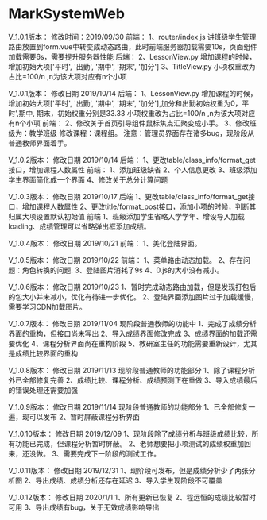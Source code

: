 # MarkSystemWeb
V_1.0.1版本：
修改时间：2019/09/30 
前端：
1、router/index.js
讲班级学生管理路由放置到form.vue中转变成动态路由，此时前端服务器加载需要10s，页面组件加载需要6s，需要提升服务器性能
后端：
2、LessonView.py
增加课程的时候，增加初始大项['平时', '出勤', '期中', '期末', '加分']
3、TitleView.py
小项权重改为占比=100/n ,n为该大项对应有n个小项

V_1.0.1版本：
修改日期 2019/10/14
后端：
1、LessonView.py
增加课程的时候，增加初始大项['平时', '出勤', '期中', '期末', '加分'],加分和出勤初始权重为0，平时',期中, 期末，初始权重分别是33.33
小项权重改为占比=100/n ,n为该大项对应有n个小项
前端：
2、修改关于首页引导组件鼠标焦点汇聚变成小手。
3、修改班级为：教学班级  修改课程：课程组。 注意：管理员界面存在诸多bug，现阶段从普通教师界面着手。

V_1.0.2版本：
修改日期 2019/10/14
后端：
1、更改table/class_info/format_get接口，增加课程人数属性
前端：
1、添加班级缺省
2、个人信息更改
3、班级添加学生界面简化成一个界面
4、修改关于总分计算问题

V_1.0.3版本：
修改日期 2019/10/17
后端
1、更改table/class_info/format_get接口，增加课程人数属性
2、更改title/format_post接口，添加小项的时候，判断其归属大项设置默认初始值
前端
1、班级添加学生省略入学学年、增设导入加载loading、成绩管理可以省略弹出框添加成绩。

V_1.0.4版本：
修改日期 2019/10/21
前端：
1、美化登陆界面。

V_1.0.5版本：
修改日期 2019/10/22
前端：
1、菜单路由动态加载。
2、存在问题：角色转换的问题.
3、登陆图片消耗了9s
4、0.js的大小没有减小。

V_1.0.6版本：
修改日期 2019/10/23
1、暂时完成动态路由加载，但是发现打包后的包大小并未减小，优化有待进一步优化。
2、登陆界面添加图片过于加载缓慢，需要学习CDN加载图片。

V_1.0.7版本：
修改日期 2019/11/04
现阶段普通教师的功能中
1、完成了成绩分析界面的重构，但接口尚未写出
2、导入成绩界面修改完成
3、成绩界面的加载还需要优化
4、课程分析界面尚在重构阶段
5、教研室主任的功能需要重新设计，尤其是成绩比较界面的重构

V_1.0.8版本：
修改日期 2019/11/13
现阶段普通教师的功能部分
1、除了课程分析外已全部修复完善
2、成绩比较、课程分析、成绩预测正在重做
3、导入成绩最后的错误处理还需要加强

V_1.0.9版本：
修改日期 2019/11/14
现阶段普通教师的功能部分
1、已全部修复一遍，现可以发布
2、暂时屏蔽课程分析界面

V_1.0.10版本：
修改日期 2019/12/09
1、现阶段除了成绩分析与班级成绩比较，所有功能已完成，但课程分析暂时屏蔽。
2、老师想要把小项测试的成绩权重加回来，还没做。
3、需要完成下一阶段的测试工作。

V_1.0.11版本：
修改日期 2019/12/31
1、现阶段可发布，但是成绩分析少了两张分析图
2、导出成绩、成绩分析还存在延迟
3、导入学生现阶段不可覆盖

V_1.0.12版本：
修改日期 2020/1/1
1、所有更新已恢复
2、程远恒的成绩比较暂时可用
3、导出成绩有bug，关于无效成绩影响导出





